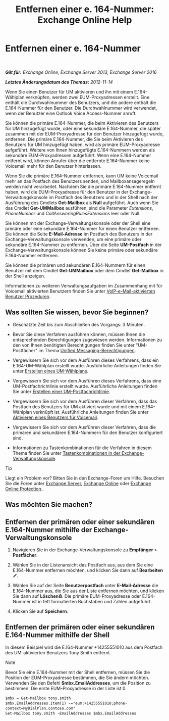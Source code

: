 ﻿---
title: 'Entfernen einer e. 164-Nummer: Exchange Online Help'
TOCTitle: Entfernen einer e. 164-Nummer
ms:assetid: 17941918-7dc5-41a0-b540-09f2f907362b
ms:mtpsurl: https://technet.microsoft.com/de-de/library/JJ662759(v=EXCHG.150)
ms:contentKeyID: 50554783
ms.date: 05/23/2018
mtps_version: v=EXCHG.150
ms.translationtype: MT
---

# Entfernen einer e. 164-Nummer

 

_**Gilt für:** Exchange Online, Exchange Server 2013, Exchange Server 2016_

_**Letztes Änderungsdatum des Themas:** 2012-11-14_

Wenn Sie einen Benutzer für UM aktivieren und ihn mit einem E.164-Wählplan verknüpfen, werden zwei EUM-Proxyadressen erstellt. Eine enthält die Durchwahlnummer des Benutzers, und die andere enthält die E.164-Nummer für den Benutzer. Die Durchwahlnummer wird verwendet, wenn der Benutzer eine Outlook Voice Access-Nummer anruft.

Sie können die primäre E.164-Nummer, die beim Aktivieren des Benutzers für UM hinzugefügt wurde, oder eine sekundäre E.164-Nummer, die später zusammen mit der EUM-Proxyadresse für den Benutzer hinzugefügt wurde, entfernen. Die primäre E.164-Nummer, die Sie beim Aktivieren des Benutzers für UM hinzugefügt haben, wird als primäre EUM-Proxyadresse aufgeführt. Weitere von Ihnen hinzugefügte E.164-Nummern werden als sekundäre EUM-Proxyadressen aufgeführt. Wenn eine E.164-Nummer entfernt wird, können Anrufer über die entfernte E.164-Nummer keine Voicemail mehr für den Benutzer hinterlassen.

Wenn Sie die primäre E.164-Nummer entfernen, kann UM keine Voicemail mehr an das Postfach des Benutzers senden, und Mailboxansageregeln werden nicht verarbeitet. Nachdem Sie die primäre E.164-Nummer entfernt haben, wird die EUM-Proxyadresse für den Benutzer in der Exchange-Verwaltungskonsole im Postfach des Benutzers und in der Shell nach der Ausführung des Cmdlets **Get-Mailbox** als **Null** aufgeführt. Auch wenn Sie das Cmdlet **Get-UMMailbox** ausführen, sind die Parameter *Extensions*, *PhoneNumber* und *CallAnsweringRulesExtensions* leer oder Null.

Sie können mit der Exchange-Verwaltungskonsole oder der Shell eine primäre oder eine sekundäre E.164-Nummer für einen Benutzer entfernen. Sie können die Seite **E-Mail-Adresse** im Postfach des Benutzers in der Exchange-Verwaltungskonsole verwenden, um eine primäre oder sekundäre E.164-Nummer zu entfernen. Über die Seite **UM-Postfach** in der Exchange-Verwaltungskonsole können Sie keine primäre oder sekundäre E.164-Nummer entfernen.

Sie können die primären und sekundären E.164-Nummern für einen Benutzer mit dem Cmdlet **Get-UMMailbox** oder dem Cmdlet **Get-Mailbox** in der Shell anzeigen.

Informationen zu weiteren Verwaltungsaufgaben im Zusammenhang mit für Voicemail aktivierten Benutzern finden Sie unter [VoIP-e-Mail-aktivierten Benutzer Prozeduren](https://technet.microsoft.com/de-de/library/JJ835776(v=EXCHG.150)).

## Was sollten Sie wissen, bevor Sie beginnen?

  - Geschätzte Zeit bis zum Abschließen des Vorgangs: 3 Minuten.

  - Bevor Sie diese Verfahren ausführen können, müssen Ihnen die entsprechenden Berechtigungen zugewiesen werden. Informationen zu den von Ihnen benötigten Berechtigungen finden Sie unter "UM-Postfächer" im Thema [Unified Messaging-Berechtigungen](unified-messaging-permissions-exchange-2013-help.md).

  - Vergewissern Sie sich vor dem Ausführen dieses Verfahrens, dass ein E.164-UM-Wählplan erstellt wurde. Ausführliche Anleitungen finden Sie unter [Erstellen eines UM-Wählplans](https://technet.microsoft.com/de-de/library/Bb123819(v=EXCHG.150)).

  - Vergewissern Sie sich vor dem Ausführen dieses Verfahrens, dass eine UM-Postfachrichtlinie erstellt wurde. Ausführliche Anleitungen finden Sie unter [Erstellen einer UM-Postfachrichtlinie](https://technet.microsoft.com/de-de/library/Bb123510(v=EXCHG.150)).

  - Vergewissern Sie sich vor dem Ausführen dieser Verfahren, dass das Postfach des Benutzers für UM aktiviert wurde und mit einem E.164-Wählplan verknüpft ist. Ausführliche Anleitungen finden Sie unter [Aktivieren eines Benutzers für Voicemail](https://technet.microsoft.com/de-de/library/Bb124147(v=EXCHG.150)).

  - Vergewissern Sie sich vor dem Ausführen dieser Verfahren, dass die primären und sekundären E.164-Nummern für den Benutzer konfiguriert sind.

  - Informationen zu Tastenkombinationen für die Verfahren in diesem Thema finden Sie unter [Tastenkombinationen in der Exchange-Verwaltungskonsole](keyboard-shortcuts-in-the-exchange-admin-center-exchange-online-protection-help.md).


> [!TIP]
> Liegt ein Problem vor? Bitten Sie in den Exchange-Foren um Hilfe. Besuchen Sie die Foren unter <A href="https://go.microsoft.com/fwlink/p/?linkid=60612">Exchange Server</A>, <A href="https://go.microsoft.com/fwlink/p/?linkid=267542">Exchange Online</A> oder <A href="https://go.microsoft.com/fwlink/p/?linkid=285351">Exchange Online Protection</A>..



## Was möchten Sie machen?

## Entfernen der primären oder einer sekundären E.164-Nummer mithilfe der Exchange-Verwaltungskonsole

1.  Navigieren Sie in der Exchange-Verwaltungskonsole zu **Empfänger** \> **Postfächer**.

2.  Wählen Sie in der Listenansicht das Postfach aus, aus dem Sie eine E.164-Nummer entfernen möchten, und klicken Sie dann auf **Bearbeiten**![Bearbeitungssymbol](images/Bb124582.6f53ccb2-1f13-4c02-bea0-30690e6ea71d(EXCHG.150).gif "Bearbeitungssymbol").

3.  Wählen Sie auf der Seite **Benutzerpostfach** unter **E-Mail-Adresse** die E.164-Nummer aus, die Sie aus der Liste entfernen möchten, und klicken Sie dann auf **Löschen**![Löschen (Symbol)](images/JJ657511.14f639f6-61e8-4418-bbfb-0db14de9d2f5(EXCHG.150).gif "Löschen (Symbol)"). Die primäre EUM-Proxyadresse oder E.164-Nummer ist in fett formatierten Buchstaben und Zahlen aufgeführt.

4.  Klicken Sie auf **Speichern**.

## Entfernen der primären oder einer sekundären E.164-Nummer mithilfe der Shell

In diesem Beispiel wird die E.164-Nummer +14255551010 aus dem Postfach des UM-aktivierten Benutzers Tony Smith entfernt.


> [!NOTE]
> Bevor Sie eine E.164-Nummer mit der Shell entfernen, müssen Sie die Position der EUM-Proxyadresse bestimmen, die Sie ändern möchten. Verwenden Sie den Befehl <STRONG>$mbx.EmailAddresses</STRONG>, um die Position zu bestimmen. Die erste EUM-Proxyadresse in der Liste ist 0.



    $mbx = Get-Mailbox tony.smith
    $mbx.EmailAddresses.Item(1) -="eum:+14255551010;phone-context=MyDialPlan.contoso.com"
    Set-Mailbox tony.smith -EmailAddresses $mbx.EmailAddresses

